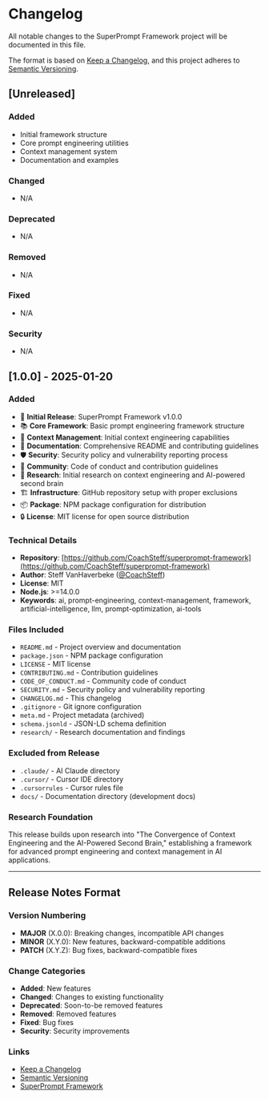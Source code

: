 # Changelog

All notable changes to the SuperPrompt Framework project will be documented in this file.

The format is based on [Keep a Changelog](https://keepachangelog.com/en/1.0.0/),
and this project adheres to [Semantic Versioning](https://semver.org/spec/v2.0.0.html).

## [Unreleased]

### Added
- Initial framework structure
- Core prompt engineering utilities
- Context management system
- Documentation and examples

### Changed
- N/A

### Deprecated
- N/A

### Removed
- N/A

### Fixed
- N/A

### Security
- N/A

## [1.0.0] - 2025-01-20

### Added
- 🚀 **Initial Release**: SuperPrompt Framework v1.0.0
- 📚 **Core Framework**: Basic prompt engineering framework structure
- 🔧 **Context Management**: Initial context engineering capabilities
- 📖 **Documentation**: Comprehensive README and contributing guidelines
- 🛡️ **Security**: Security policy and vulnerability reporting process
- 🤝 **Community**: Code of conduct and contribution guidelines
- 📝 **Research**: Initial research on context engineering and AI-powered second brain
- 🏗️ **Infrastructure**: GitHub repository setup with proper exclusions
- 📦 **Package**: NPM package configuration for distribution
- 🔒 **License**: MIT license for open source distribution

### Technical Details
- **Repository**: [https://github.com/CoachSteff/superprompt-framework](https://github.com/CoachSteff/superprompt-framework)
- **Author**: Steff VanHaverbeke ([@CoachSteff](https://github.com/CoachSteff))
- **License**: MIT
- **Node.js**: >=14.0.0
- **Keywords**: ai, prompt-engineering, context-management, framework, artificial-intelligence, llm, prompt-optimization, ai-tools

### Files Included
- `README.md` - Project overview and documentation
- `package.json` - NPM package configuration
- `LICENSE` - MIT license
- `CONTRIBUTING.md` - Contribution guidelines
- `CODE_OF_CONDUCT.md` - Community code of conduct
- `SECURITY.md` - Security policy and vulnerability reporting
- `CHANGELOG.md` - This changelog
- `.gitignore` - Git ignore configuration
- `meta.md` - Project metadata (archived)
- `schema.jsonld` - JSON-LD schema definition
- `research/` - Research documentation and findings

### Excluded from Release
- `.claude/` - AI Claude directory
- `.cursor/` - Cursor IDE directory
- `.cursorrules` - Cursor rules file
- `docs/` - Documentation directory (development docs)

### Research Foundation
This release builds upon research into "The Convergence of Context Engineering and the AI-Powered Second Brain," establishing a framework for advanced prompt engineering and context management in AI applications.

---

## Release Notes Format

### Version Numbering
- **MAJOR** (X.0.0): Breaking changes, incompatible API changes
- **MINOR** (X.Y.0): New features, backward-compatible additions  
- **PATCH** (X.Y.Z): Bug fixes, backward-compatible fixes

### Change Categories
- **Added**: New features
- **Changed**: Changes to existing functionality
- **Deprecated**: Soon-to-be removed features
- **Removed**: Removed features
- **Fixed**: Bug fixes
- **Security**: Security improvements

### Links
- [Keep a Changelog](https://keepachangelog.com/)
- [Semantic Versioning](https://semver.org/)
- [SuperPrompt Framework](https://github.com/CoachSteff/superprompt-framework)
